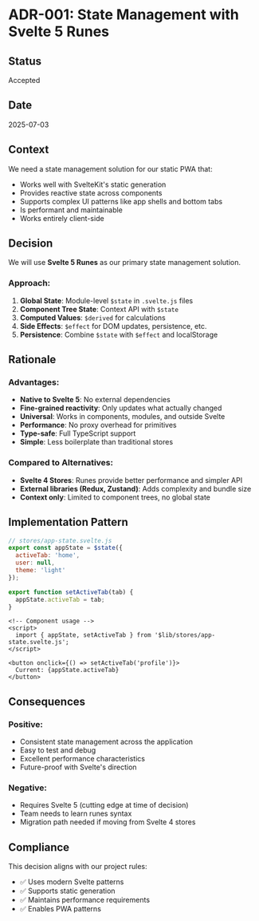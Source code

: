 # ADR-001: State Management with Svelte 5 Runes

## Status
Accepted

## Date
2025-07-03

## Context
We need a state management solution for our static PWA that:
- Works well with SvelteKit's static generation
- Provides reactive state across components
- Supports complex UI patterns like app shells and bottom tabs
- Is performant and maintainable
- Works entirely client-side

## Decision
We will use **Svelte 5 Runes** as our primary state management solution.

### Approach:
1. **Global State**: Module-level `$state` in `.svelte.js` files
2. **Component Tree State**: Context API with `$state` 
3. **Computed Values**: `$derived` for calculations
4. **Side Effects**: `$effect` for DOM updates, persistence, etc.
5. **Persistence**: Combine `$state` with `$effect` and localStorage

## Rationale

### Advantages:
- **Native to Svelte 5**: No external dependencies
- **Fine-grained reactivity**: Only updates what actually changed
- **Universal**: Works in components, modules, and outside Svelte
- **Performance**: No proxy overhead for primitives
- **Type-safe**: Full TypeScript support
- **Simple**: Less boilerplate than traditional stores

### Compared to Alternatives:
- **Svelte 4 Stores**: Runes provide better performance and simpler API
- **External libraries (Redux, Zustand)**: Adds complexity and bundle size
- **Context only**: Limited to component trees, no global state

## Implementation Pattern

```javascript
// stores/app-state.svelte.js
export const appState = $state({
  activeTab: 'home',
  user: null,
  theme: 'light'
});

export function setActiveTab(tab) {
  appState.activeTab = tab;
}
```

```svelte
<!-- Component usage -->
<script>
  import { appState, setActiveTab } from '$lib/stores/app-state.svelte.js';
</script>

<button onclick={() => setActiveTab('profile')}>
  Current: {appState.activeTab}
</button>
```

## Consequences

### Positive:
- Consistent state management across the application
- Easy to test and debug
- Excellent performance characteristics
- Future-proof with Svelte's direction

### Negative:
- Requires Svelte 5 (cutting edge at time of decision)
- Team needs to learn runes syntax
- Migration path needed if moving from Svelte 4 stores

## Compliance
This decision aligns with our project rules:
- ✅ Uses modern Svelte patterns
- ✅ Supports static generation
- ✅ Maintains performance requirements
- ✅ Enables PWA patterns

